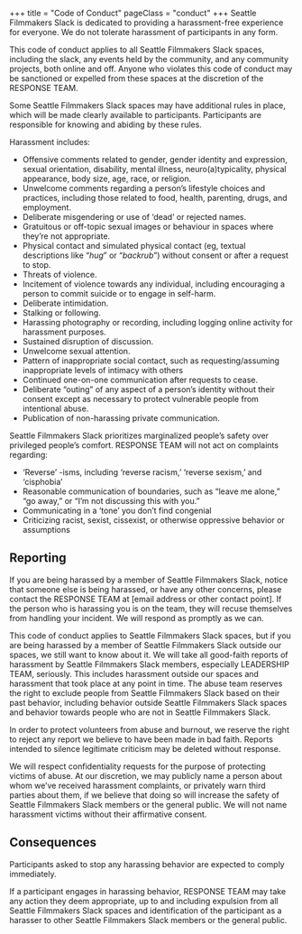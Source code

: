 +++
title = "Code of Conduct"
pageClass = "conduct"
+++
<span class="community-name">Seattle Filmmakers Slack</span> is dedicated to providing a harassment-free
experience for everyone. We do not tolerate harassment of participants in any form.

This code of conduct applies to all <span class="community-name">Seattle Filmmakers Slack</span> spaces,
including the slack, any events held by the community, and any community projects, both online and off.
Anyone who violates this code of conduct may be sanctioned or expelled from these spaces at the
discretion of the RESPONSE TEAM.

Some <span class="community-name">Seattle Filmmakers Slack</span> spaces may have additional rules in
place, which will be made clearly available to participants. Participants are responsible for knowing
and abiding by these rules.

Harassment includes:

* Offensive comments related to gender, gender identity and expression, sexual orientation, disability, mental
  illness, neuro(a)typicality, physical appearance, body size, age, race, or religion.
* Unwelcome comments regarding a person’s lifestyle choices and practices, including those related to food, health,
  parenting, drugs, and employment.
* Deliberate misgendering or use of ‘dead’ or rejected names.
* Gratuitous or off-topic sexual images or behaviour  in spaces where they’re not appropriate.
* Physical contact and simulated physical contact (eg, textual descriptions like “*hug*” or “*backrub*”)
  without consent or after a request to stop.
* Threats of violence.
* Incitement of violence towards any individual, including encouraging a person to commit
  suicide or to engage in self-harm.
* Deliberate intimidation.
* Stalking or following.
* Harassing photography or recording, including logging online activity for harassment purposes.
* Sustained disruption of discussion.
* Unwelcome sexual attention.
* Pattern of inappropriate social contact, such as requesting/assuming inappropriate levels of intimacy with others
* Continued one-on-one communication after requests to cease.
* Deliberate “outing” of any aspect of a person’s identity without their consent except as necessary to
  protect vulnerable people from intentional abuse.
* Publication of non-harassing private communication. 

<span class="community-name">Seattle Filmmakers Slack</span> prioritizes marginalized people’s safety over privileged people’s comfort. RESPONSE TEAM will not act on complaints regarding:

* ‘Reverse’ -isms, including ‘reverse racism,’ ‘reverse sexism,’ and ‘cisphobia’
* Reasonable communication of boundaries, such as “leave me alone,” “go away,” or “I’m not discussing this with you.”
* Communicating in a ‘tone’ you don’t find congenial
* Criticizing racist, sexist, cissexist, or otherwise oppressive behavior or assumptions 

## Reporting

If you are being harassed by a member of <span class="community-name">Seattle Filmmakers Slack</span>,
notice that someone else is being harassed, or have any other concerns, please contact
the RESPONSE TEAM at [email address or other contact point]. If the person who is harassing you
is on the team, they will recuse themselves from handling your incident. We will respond as promptly as we can.

This code of conduct applies to <span class="community-name">Seattle Filmmakers Slack</span> spaces,
but if you are being harassed by a member of <span class="community-name">Seattle Filmmakers Slack</span>
outside our spaces, we still want to know about it. We will take all good-faith reports of
harassment by <span class="community-name">Seattle Filmmakers Slack</span> members, especially
LEADERSHIP TEAM, seriously. This includes harassment outside our spaces and
harassment that took place at any point in time. The abuse team reserves the right to
exclude people from <span class="community-name">Seattle Filmmakers Slack</span> based on their
past behavior, including behavior outside <span class="community-name">Seattle Filmmakers Slack</span> spaces
and behavior towards people who are not in <span class="community-name">Seattle Filmmakers Slack</span>.

In order to protect volunteers from abuse and burnout, we reserve the right to reject any report
we believe to have been made in bad faith. Reports intended to silence legitimate criticism may
be deleted without response.

We will respect confidentiality requests for the purpose of protecting victims of abuse.
At our discretion, we may publicly name a person about whom we’ve received
harassment complaints, or privately warn third parties about them, if we believe that doing
so will increase the safety of <span class="community-name">Seattle Filmmakers Slack</span>
members or the general public. We will not name harassment victims without their affirmative consent.

## Consequences

Participants asked to stop any harassing behavior are expected to comply immediately.

If a participant engages in harassing behavior, RESPONSE TEAM may take any action they
deem appropriate, up to and including expulsion from all
<span class="community-name">Seattle Filmmakers Slack</span> spaces and identification
of the participant as a harasser to other <span class="community-name">Seattle Filmmakers Slack</span> members
or the general public.